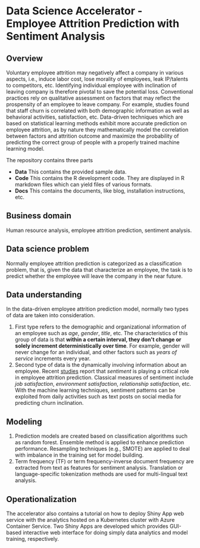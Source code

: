 # Data Science Accelerator - Employee Attrition Prediction with Sentiment Analysis

## Overview

Voluntary employee attrition may negatively affect a company in various aspects, i.e., induce labor cost, lose morality of employees, leak IP/talents to competitors, etc. Identifying individual employee with inclination of leaving company is therefore pivotal to save the potential loss. Conventional practices rely on qualitative assessment on factors that may reflect the prospensity of an employee to leave company. For example, studies found that staff churn is correlated with both demographic information as well as behavioral activities, satisfaction, etc. Data-driven techniques which are based on statistical learning methods exhibit more accurate prediction on employee attrition, as by nature they mathematically model the correlation between factors and attrition outcome and maximize the probability of predicting the correct group of people with a properly trained machine learning model.

The repository contains three parts

- **Data** This contains the provided sample data. 
- **Code** This contains the R development code. They are displayed in R markdown files which can yield files of various formats. 
- **Docs** This contains the documents, like blog, installation instructions, etc. 

## Business domain

Human resource analysis, employee attrition prediction, sentiment analysis.

## Data science problem

Normally employee attrition prediction is categorized as a classification problem, that is, given the data that characterize an employee, the task is to predict whether the employee will leave the company in the near future. 

## Data understanding

In the data-driven employee attrition prediction model, normally two types of data are taken into consideration. 

1. First type refers to the demographic and organizational information of an employee such as *age*, *gender*, *title*, etc. The characteristics of this group of data is that **within a certain interval, they don't change or solely increment deterministically over time**. For example, gender will never change for an individual, and other factors such as *years of service* increments every year. 
2. Second type of data is the dynamically involving information about an employee. Recent [studies](http://www.wsj.com/articles/how-do-employees-really-feel-about-their-companies-1444788408) report that *sentiment* is playing a critical role in employee attrition prediction. Classical measures of sentiment include *job satisfaction*, *environment satisfaction*, *relationship satisfaction*, etc. With the machine learning techniques, sentiment patterns can be exploited from daily activities such as text posts on social media for predicting churn inclination.

## Modeling

1. Prediction models are created based on classification algorithms such as random forest. Ensemble method is applied to enhance prediction performance. Resampling techniques (e.g., SMOTE) are applied to deal with imbalance in the training set for model building.
2. Term frequency (TF) or term frequency-inverse document frequency are extracted from text as features for sentiment analysis. Translation or language-specific tokenization methods are used for multi-lingual text analysis.

## Operationalization

The accelerator also contains a tutorial on how to deploy Shiny App web service
with the analytics hosted on a Kubernetes cluster with Azure Container Service.
Two Shiny Apps are developed which provides GUI-based interactive web interface
for doing simply data analytics and model training, respectively.